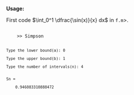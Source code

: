 **Usage:**

First code $\int_0^1 \dfrac{\sin(x)}{x} dx$ in <code>f.m</code>>.

<code>
    >> Simpson

    Type the lower bound(a): 0

    Type the upper bound(b): 1

    Type the number of intervals(n): 4
    

    Sn = 

        0.946083310888472
</code>
